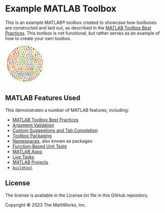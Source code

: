 # Example MATLAB Toolbox

This is an example MATLAB&reg; toolbox created to showcase how toolboxes are constructed and laid out, as described in the [MATLAB Toolbox Best Practices](https://github.com/mathworks/toolboxdesign). This toolbox is not functional, but rather serves as an example of how to create your own toolbox.

![Toolbox Logo](images/readmeImage.jpg)

## MATLAB Features Used

This demonstrates a number of MATLAB features, including:

* [MATLAB Toolbox Best Practices](https://github.com/mathworks/toolboxdesign)
* [Argument Validation](https://www.mathworks.com/help/matlab/matlab_prog/function-argument-validation-1.html)
* [Custom Suggestions and Tab Completion](https://www.mathworks.com/help/matlab/matlab_prog/customize-code-suggestions-and-completions.html)
* [Toolbox Packaging](https://www.mathworks.com/help/matlab/matlab_prog/create-and-share-custom-matlab-toolboxes.html)
* [Namespaces](https://www.mathworks.com/help/matlab/matlab_oop/scoping-classes-with-packages.html), also known as packages
* [Function-Based Unit Tests](https://www.mathworks.com/help/matlab/function-based-unit-tests.html)
* [MATLAB Apps](https://www.mathworks.com/help/matlab/gui-development.html)
* [Live Tasks](https://www.mathworks.com/help/matlab/develop-live-editor-tasks.html)
* [MATLAB Projects](https://www.mathworks.com/help/matlab/projects.html)
* [`buildtool`](https://www.mathworks.com/help/matlab/matlab_prog/overview-of-matlab-build-tool.html)

## License

The license is available in the License.txt file in this GitHub repository.

Copyright &copy; 2023 The MathWorks, Inc.
